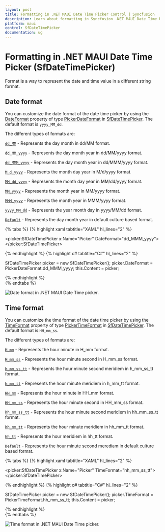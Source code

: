 ```yaml
---
layout: post
title: Formatting in .NET MAUI Date Time Picker Control | Syncfusion
description: Learn about formatting in Syncfusion .NET MAUI Date Time Picker (SfDateTimePicker) control and its basic features.
platform: maui
control: SfDateTimePicker
documentation: ug
---
```


# Formatting in .NET MAUI Date Time Picker (SfDateTimePicker)
Format is a way to represent the date and time value in a different string format.

## Date format
You can customize the date format of the date time picker by using the [DateFormat](https://help.syncfusion.com/cr/maui/Syncfusion.Maui.Picker.SfDateTimePicker.html#Syncfusion_Maui_Picker_SfDateTimePicker_DateFormat) property of type [PickerDateFormat](https://help.syncfusion.com/cr/maui/Syncfusion.Maui.Picker.PickerDateFormat.html) in [SfDateTimePicker](https://help.syncfusion.com/cr/maui/Syncfusion.Maui.Picker.SfDateTimePicker.html). The default format is `yyyy_MM_dd`.


The different types of formats are:

[`dd_MM`](https://help.syncfusion.com/cr/maui/Syncfusion.Maui.Picker.PickerDateFormat.html#Syncfusion_Maui_Picker_PickerDateFormat_dd_MM) - Represents the day month in dd/MM format.

[`dd_MM_yyyy`](https://help.syncfusion.com/cr/maui/Syncfusion.Maui.Picker.PickerDateFormat.html#Syncfusion_Maui_Picker_PickerDateFormat_dd_MM_yyyy) - Represents the day month year in dd/MM/yyyy format.

[`dd_MMM_yyyy`](https://help.syncfusion.com/cr/maui/Syncfusion.Maui.Picker.PickerDateFormat.html#Syncfusion_Maui_Picker_PickerDateFormat_dd_MMM_yyyy) - Represents the day month year in dd/MMM/yyyy format.

[`M_d_yyyy`](https://help.syncfusion.com/cr/maui/Syncfusion.Maui.Picker.PickerDateFormat.html#Syncfusion_Maui_Picker_PickerDateFormat_M_d_yyyy) - Represents the month day year in M/d/yyyy format.

[`MM_dd_yyyy`](https://help.syncfusion.com/cr/maui/Syncfusion.Maui.Picker.PickerDateFormat.html#Syncfusion_Maui_Picker_PickerDateFormat_MM_dd_yyyy) - Represents the month day year in MM/dd/yyyy format.

[`MM_yyyy`](https://help.syncfusion.com/cr/maui/Syncfusion.Maui.Picker.PickerDateFormat.html#Syncfusion_Maui_Picker_PickerDateFormat_MM_yyyy) - Represents the month year in MM/yyyy format.

[`MMM_yyyy`](https://help.syncfusion.com/cr/maui/Syncfusion.Maui.Picker.PickerDateFormat.html#Syncfusion_Maui_Picker_PickerDateFormat_MMM_yyyy) - Represents the month year in MMM/yyyy format.

[`yyyy_MM_dd`](https://help.syncfusion.com/cr/maui/Syncfusion.Maui.Picker.PickerDateFormat.html#Syncfusion_Maui_Picker_PickerDateFormat_yyyy_MM_dd) - Represents the year month day in yyyy/MM/dd format.

[`Default`]() - Represents the day month year in default culture based format.


{% tabs %}
{% highlight xaml tabtitle="XAML" hl_lines="2" %}

<picker:SfDateTimePicker x:Name="Picker"
                         DateFormat="dd_MMM_yyyy">
</picker:SfDateTimePicker>

{% endhighlight %}
{% highlight c# tabtitle="C#" hl_lines="2" %}

SfDateTimePicker picker = new SfDateTimePicker();
picker.DateFormat = PickerDateFormat.dd_MMM_yyyy;
this.Content = picker;

{% endhighlight %}  
{% endtabs %}

   ![Date format in .NET MAUI Date Time picker.](images/formatting/maui-date-time-picker-date-format.png)

## Time format
You can customize the time format of the date time picker by using the [TimeFormat](https://help.syncfusion.com/cr/maui/Syncfusion.Maui.Picker.SfDateTimePicker.html#Syncfusion_Maui_Picker_SfDateTimePicker_TimeFormat) property of type [PickerTimeFormat](https://help.syncfusion.com/cr/maui/Syncfusion.Maui.Picker.PickerTimeFormat.html) in [SfDateTimePicker](https://help.syncfusion.com/cr/maui/Syncfusion.Maui.Picker.SfDateTimePicker.html). The default format is `HH_mm_ss`.


The different types of formats are:

[`H_mm`](https://help.syncfusion.com/cr/maui/Syncfusion.Maui.Picker.PickerTimeFormat.html#Syncfusion_Maui_Picker_PickerTimeFormat_H_mm) - Represents the hour minute in H_mm format.

[`H_mm_ss`](https://help.syncfusion.com/cr/maui/Syncfusion.Maui.Picker.PickerTimeFormat.html#Syncfusion_Maui_Picker_PickerTimeFormat_H_mm_ss) - Represents the hour minute second in H_mm_ss format.

[`h_mm_ss_tt`](https://help.syncfusion.com/cr/maui/Syncfusion.Maui.Picker.PickerTimeFormat.html#Syncfusion_Maui_Picker_PickerTimeFormat_h_mm_ss_tt) - Represents the hour minute second meridiem in h_mm_ss_tt format.

[`h_mm_tt`](https://help.syncfusion.com/cr/maui/Syncfusion.Maui.Picker.PickerTimeFormat.html#Syncfusion_Maui_Picker_PickerTimeFormat_h_mm_tt) - Represents the hour minute meridiem in h_mm_tt format.

[`HH_mm`](https://help.syncfusion.com/cr/maui/Syncfusion.Maui.Picker.PickerTimeFormat.html#Syncfusion_Maui_Picker_PickerTimeFormat_HH_mm) - Represents the hour minute in HH_mm format.

[`HH_mm_ss`](https://help.syncfusion.com/cr/maui/Syncfusion.Maui.Picker.PickerTimeFormat.html#Syncfusion_Maui_Picker_PickerTimeFormat_HH_mm_ss) - Represents the hour minute second in HH_mm_ss format.

[`hh_mm_ss_tt`](https://help.syncfusion.com/cr/maui/Syncfusion.Maui.Picker.PickerTimeFormat.html#Syncfusion_Maui_Picker_PickerTimeFormat_hh_mm_ss_tt) - Represents the hour minute second meridiem in hh_mm_ss_tt format.

[`hh_mm_tt`](https://help.syncfusion.com/cr/maui/Syncfusion.Maui.Picker.PickerTimeFormat.html#Syncfusion_Maui_Picker_PickerTimeFormat_hh_mm_tt) - Represents the hour minute meridiem in hh_mm_tt format.

[`hh_tt`](https://help.syncfusion.com/cr/maui/Syncfusion.Maui.Picker.PickerTimeFormat.html#Syncfusion_Maui_Picker_PickerTimeFormat_hh_tt) - Represents the hour meridiem in hh_tt format.


[`Default`]() - Represents the hour minute second merediam in default culture based format.

{% tabs %}
{% highlight xaml tabtitle="XAML" hl_lines="2" %}

<picker:SfDateTimePicker x:Name="Picker"
                         TimeFormat="hh_mm_ss_tt">
</picker:SfDateTimePicker>

{% endhighlight %}
{% highlight c# tabtitle="C#" hl_lines="2" %}

SfDateTimePicker picker = new SfDateTimePicker();
picker.TimeFormat = PickerTimeFormat.hh_mm_ss_tt;
this.Content = picker;

{% endhighlight %}  
{% endtabs %}

   ![Time format in .NET MAUI Date Time picker.](images/formatting/maui-date-time-picker-time-format.png)